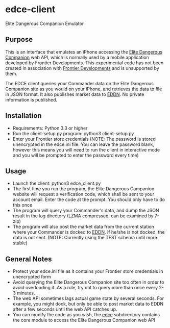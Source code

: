 # edce-client
Elite Dangerous Companion Emulator

## Purpose

This is an interface that emulates an iPhone accessing the [Elite Dangerous Companion](https://itunes.apple.com/gb/app/elite-dangerous/id897148481?mt=8) web API, which is normally used by a mobile application developed by Frontier Developments. This experimental code has not been created in association with [Frontier Developments](http://www.frontier.co.uk/) and is unsupported by them.

The EDCE client queries your Commander data on the Elite Dangerous Companion site as you would on your iPhone, and retrieves the data to file in JSON format. It also publishes market data to [EDDN](https://github.com/jamesremuscat/EDDN/wiki). No private information is published.

## Installation

* Requirements: Python 3.3 or higher
* Run the client-setup.py program: python3 client-setup.py
* Enter your Frontier store credentials (NOTE: The password is stored unencrypted in the edce.ini file. You can leave the password blank, however this means you will need to run the client in interactive mode and you will be prompted to enter the password every time)

## Usage

* Launch the client: python3 edce_client.py
* The first time you run the program, the Elite Dangerous Companion website will request a verification code, which shall be sent to your account email. Enter the code at the prompt. You should only have to do this once
* The program will query your Commander's data, and dump the JSON result in the log directory (LZMA compressed, can be examined by 7-zip)
* The program will also post the market data from the current station where your Commander is docked to [EDDN](https://github.com/jamesremuscat/EDDN/wiki). If he/she is not docked, the data is not sent. (NOTE: Currently using the TEST schema until more stable)

## General Notes

* Protect your edce.ini file as it contains your Frontier store credentials in unencrypted form
* Avoid querying the Elite Dangerous Companion site too often in order to avoid overloading it. As a rule, try not to query more than once every 2-3 minutes.
* The web API sometimes lags actual game state by several seconds. For example, you might dock, but only be able to post market data to EDDN after a few seconds until the web API catches up.
* You can modify the code as you wish, the [edce](https://github.com/Andargor/edce-client/tree/master/edce) subdirectory contains the core module to access the Elite Dangerous Companion web API
